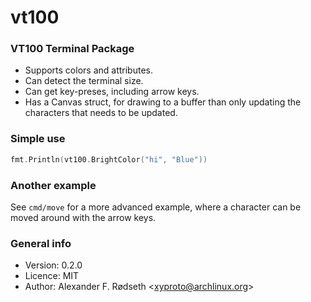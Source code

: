 # vt100

### VT100 Terminal Package

* Supports colors and attributes.
* Can detect the terminal size.
* Can get key-preses, including arrow keys.
* Has a Canvas struct, for drawing to a buffer than only updating the characters that needs to be updated.

### Simple use

```go
fmt.Println(vt100.BrightColor("hi", "Blue"))
```

### Another example

See `cmd/move` for a more advanced example, where a character can be moved around with the arrow keys.

### General info

* Version: 0.2.0
* Licence: MIT
* Author: Alexander F. Rødseth &lt;xyproto@archlinux.org&gt;
